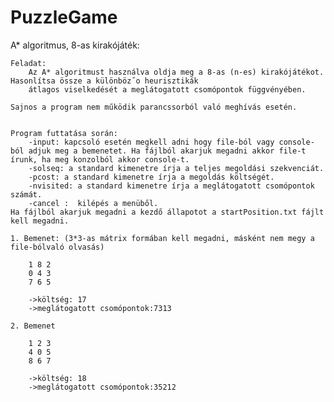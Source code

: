 # PuzzleGame

A* algoritmus, 8-as kirakójáték:

	Feladat:
		Az A* algoritmust használva oldja meg a 8-as (n-es) kirakójátékot. Hasonlítsa össze a különböz˝o heurisztikák
		átlagos viselkedését a meglátogatott csomópontok függvényében.

	Sajnos a program nem működik parancssorból való meghívás esetén.


	Program futtatása során:
		-input: kapcsoló esetén megkell adni hogy file-ból vagy console-ból adjuk meg a bemenetet. Ha fájlból akarjuk megadni akkor file-t írunk, ha meg konzolból akkor console-t.
		-solseq: a standard kimenetre írja a teljes megoldási szekvenciát.
		-pcost: a standard kimenetre írja a megoldás költségét.
		-nvisited: a standard kimenetre írja a meglátogatott csomópontok számát.
		-cancel :  kilépés a menüből.
	Ha fájlból akarjuk megadni a kezdő állapotot a startPosition.txt fájlt kell megadni.
	
	1. Bemenet: (3*3-as mátrix formában kell megadni, másként nem megy a file-bólvaló olvasás)

		1 8 2
		0 4 3
		7 6 5 

		->költség: 17
		->meglátogatott csomópontok:7313

	2. Bemenet

		1 2 3
		4 0 5 
		8 6 7

		->költség: 18
		->meglátogatott csomópontok:35212
